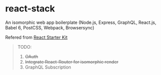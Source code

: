 # react-stack
An isomorphic web app boilerplate (Node.js, Express, GraphQL, React.js, Babel 6, PostCSS, Webpack, Browsersync)

Refered from  [React Starter Kit](https://www.reactstarterkit.com)
> TODO:
> 1. <del>OAuth<del>
> 2. <del>Integrate React-Router for isomorphic render</del>
> 3. GraphQL Subscription  
